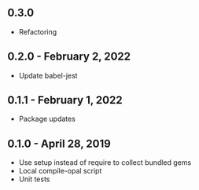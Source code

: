 ## 0.3.0
- Refactoring

## 0.2.0 - February 2, 2022
- Update babel-jest

## 0.1.1 - February 1, 2022
- Package updates

## 0.1.0 - April 28, 2019
- Use setup instead of require to collect bundled gems
- Local compile-opal script
- Unit tests

